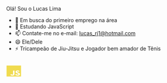 Olá! Sou o Lucas Lima

- 🔭 Em busca do primeiro emprego na área
- 🌱 Estudando JavaScript
- 📫 Contate-me no e-mail: lucas_rj1@hotmail.com
- 😄 Ele/Dele
- ⚡ Tricampeão de Jiu-Jitsu e Jogador bem amador de Tênis

<div style="display: inline_block"><br>
  <img align="center" height="30" width="40" src="https://raw.githubusercontent.com/devicons/devicon/master/icons/javascript/javascript-plain.svg">
</div>
